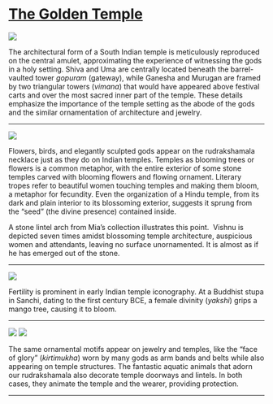 # [The Golden Temple](http://artstories.artsmia.org/#/stories/578)

![](http://cdn.dx.artsmia.org/thumbs/tn_mia_29516a.jpg)

The architectural form of a South Indian temple is meticulously reproduced on the central amulet, approximating the experience of witnessing the gods in a holy setting. Shiva and Uma are centrally located beneath the barrel-vaulted tower *gopuram* (gateway), while Ganesha and Murugan are framed by two triangular towers (*vimana*) that would have appeared above festival carts and over the most sacred inner part of the temple. These details emphasize the importance of the temple setting as the abode of the gods and the similar ornamentation of architecture and jewelry. 

---

![](http://cdn.dx.artsmia.org/thumbs/tn_mia_29720a.jpg)

Flowers, birds, and elegantly sculpted gods appear on the rudrakshamala necklace just as they do on Indian temples. Temples as blooming trees or flowers is a common metaphor, with the entire exterior of some stone temples carved with blooming flowers and flowing ornament. Literary tropes refer to beautiful women touching temples and making them bloom, a metaphor for fecundity. Even the organization of a Hindu temple, from its dark and plain interior to its blossoming exterior, suggests it sprung from the “seed” (the divine presence) contained inside.  

A stone lintel arch from Mia’s collection illustrates this point.  Vishnu is depicted seven times amidst blossoming temple architecture, auspicious women and attendants, leaving no surface unornamented. It is almost as if he has emerged out of the stone.

---

![](http://cdn.dx.artsmia.org/thumbs/tn_2014_TDX_MIAArtStories_087.jpg)

Fertility is prominent in early Indian temple iconography. At a Buddhist stupa in Sanchi, dating to the first century BCE, a female divinity (*yakshi*) grips a mango tree, causing it to bloom.

---

![](http://cdn.dx.artsmia.org/thumbs/tn_mia_6007444.jpg)
![](http://cdn.dx.artsmia.org/thumbs/tn_2014_TDX_MIAArtStories_180.jpg)

The same ornamental motifs appear on jewelry and temples, like the “face of glory” (*kirtimukha*) worn by many gods as arm bands and belts while also appearing on temple structures. The fantastic aquatic animals that adorn our rudrakshamala also decorate temple doorways and lintels. In both cases, they animate the temple and the wearer, providing protection.  

---
